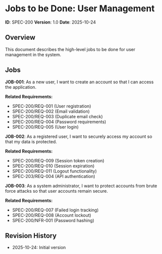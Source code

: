 # Jobs to be Done: User Management

**ID**: SPEC-200
**Version**: 1.0
**Date**: 2025-10-24

## Overview

This document describes the high-level jobs to be done for user management in the system.

## Jobs

**JOB-001**: As a new user, I want to create an account so that I can access the application.

**Related Requirements:**
- SPEC-200/REQ-001 (User registration)
- SPEC-200/REQ-002 (Email validation)
- SPEC-200/REQ-003 (Duplicate email check)
- SPEC-200/REQ-004 (Password requirements)
- SPEC-200/REQ-005 (User login)

**JOB-002**: As a registered user, I want to securely access my account so that my data is protected.

**Related Requirements:**
- SPEC-200/REQ-009 (Session token creation)
- SPEC-200/REQ-010 (Session expiration)
- SPEC-200/REQ-011 (Logout functionality)
- SPEC-203/REQ-004 (API authentication)

**JOB-003**: As a system administrator, I want to protect accounts from brute force attacks so that user accounts remain secure.

**Related Requirements:**
- SPEC-200/REQ-007 (Failed login tracking)
- SPEC-200/REQ-008 (Account lockout)
- SPEC-200/NFR-001 (Password hashing)

## Revision History

- 2025-10-24: Initial version
